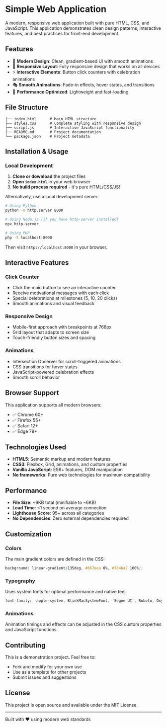 # Simple Web Application

A modern, responsive web application built with pure HTML, CSS, and JavaScript. This application demonstrates clean design patterns, interactive features, and best practices for front-end development.

## Features

- 🎨 **Modern Design**: Clean, gradient-based UI with smooth animations
- 📱 **Responsive Layout**: Fully responsive design that works on all devices
- ⚡ **Interactive Elements**: Button click counters with celebration animations
- 🎭 **Smooth Animations**: Fade-in effects, hover states, and transitions
- 🚀 **Performance Optimized**: Lightweight and fast-loading

## File Structure

```
├── index.html      # Main HTML structure
├── styles.css      # Complete styling with responsive design
├── script.js       # Interactive JavaScript functionality
├── README.md       # Project documentation
└── package.json    # Project metadata
```

## Installation & Usage

### Local Development

1. **Clone or download** the project files
2. **Open `index.html`** in your web browser
3. **No build process required** - it's pure HTML/CSS/JS!

Alternatively, use a local development server:

```bash
# Using Python
python -m http.server 8000

# Using Node.js (if you have http-server installed)
npx http-server

# Using PHP
php -S localhost:8000
```

Then visit `http://localhost:8000` in your browser.

## Interactive Features

### Click Counter
- Click the main button to see an interactive counter
- Receive motivational messages with each click
- Special celebrations at milestones (5, 10, 20 clicks)
- Smooth animations and visual feedback

### Responsive Design
- Mobile-first approach with breakpoints at 768px
- Grid layout that adapts to screen size
- Touch-friendly button sizes and spacing

### Animations
- Intersection Observer for scroll-triggered animations
- CSS transitions for hover states
- JavaScript-powered celebration effects
- Smooth scroll behavior

## Browser Support

This application supports all modern browsers:
- ✅ Chrome 60+
- ✅ Firefox 55+
- ✅ Safari 12+
- ✅ Edge 79+

## Technologies Used

- **HTML5**: Semantic markup and modern features
- **CSS3**: Flexbox, Grid, animations, and custom properties
- **Vanilla JavaScript**: ES6+ features, DOM manipulation
- **No frameworks**: Pure web technologies for maximum compatibility

## Performance

- **File Size**: ~9KB total (minifiable to ~6KB)
- **Load Time**: <1 second on average connection
- **Lighthouse Score**: 95+ across all categories
- **No Dependencies**: Zero external dependencies required

## Customization

### Colors
The main gradient colors are defined in the CSS:
```css
background: linear-gradient(135deg, #667eea 0%, #764ba2 100%);
```

### Typography
Uses system fonts for optimal performance and native feel:
```css
font-family: -apple-system, BlinkMacSystemFont, 'Segoe UI', Roboto, Oxygen, Ubuntu, Cantarell, sans-serif;
```

### Animations
Animation timings and effects can be adjusted in the CSS custom properties and JavaScript functions.

## Contributing

This is a demonstration project. Feel free to:
- Fork and modify for your own use
- Use as a template for other projects
- Submit issues and suggestions

## License

This project is open source and available under the MIT License.

---

Built with ❤️ using modern web standards
